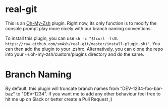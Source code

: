 # real-git
This is an [Oh-My-Zsh](https://github.com/robbyrussell/oh-my-zsh) plugin.
 Right now, its only function is to modify the console prompt play more nicely with our
branch naming conventions.

To install this plugin, you can use `sh -c "$(curl -fsSL https://raw.github.com/sm4sh/real-git/master/install-plugin.sh)"`. You can then add the plugin to your .zshrc. Alternatively, you can clone the repo into your ~/.oh-my-zsh/custom/plugins directory and do the same.

# Branch Naming
By default, this plugin will truncate branch names from "DEV-1234-foo-bar-baz" to "DEV-1234".
If you want me to add any other behaviour feel free to hit me up on Slack or better create a Pull Request ;)

